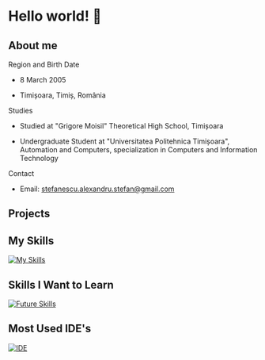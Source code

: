 # Hello world! 👋
## About me
Region and Birth Date
* 8 March 2005

* Timișoara, Timiș, România

Studies
* Studied at "Grigore Moisil" Theoretical High School, Timișoara

* Undergraduate Student at "Universitatea Politehnica Timișoara", Automation and Computers, specialization in Computers and Information Technology

Contact
* Email: stefanescu.alexandru.stefan@gmail.com

## Projects
## My Skills
[![My Skills](https://skillicons.dev/icons?i=c,cpp,py,html,css,matlab&theme=dark)](https://skillicons.dev)
## Skills I Want to Learn
[![Future Skills](https://skillicons.dev/icons?i=react,java,js&theme=dark)](https://skillicons.dev)
## Most Used IDE's
[![IDE](https://skillicons.dev/icons?i=emacs,vscode,pycharm&theme=dark)](https://skillicons.dev)
<!--
**Alexandru005/Alexandru005** is a ✨ _special_ ✨ repository because its `README.md` (this file) appears on your GitHub profile.

Here are some ideas to get you started:

- 🔭 I’m currently working on ...
- 🌱 I’m currently learning ...
- 👯 I’m looking to collaborate on ...
- 🤔 I’m looking for help with ...
- 💬 Ask me about ...
- 📫 How to reach me: ...
- 😄 Pronouns: ...
- ⚡ Fun fact: ...
-->
